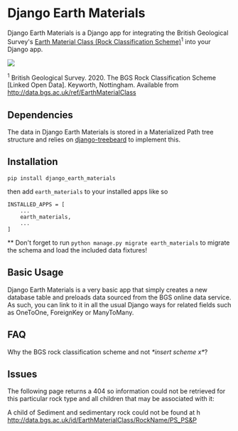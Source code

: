 # Django Earth Materials

Django Earth Materials is a Django app for integrating the British Geological Survey's [Earth Material Class (Rock Classification Scheme)](https://data.bgs.ac.uk/doc/EarthMaterialClass.html)<sup>1</sup> into your Django app. 


[<img src="https://geoluminate.github.io/django-earth-materials/images/visualise.png">](https://geoluminate.github.io/django-earth-materials/images/)


<sup>1</sup> British Geological Survey. 2020. The BGS Rock Classification Scheme [Linked Open Data]. Keyworth, Nottingham. Available from http://data.bgs.ac.uk/ref/EarthMaterialClass

## Dependencies

The data in Django Earth Materials is stored in a Materialized Path tree structure and relies on [django-treebeard](https://github.com/django-treebeard/django-treebeard) to implement this.

## Installation

    pip install django_earth_materials

then add `earth_materials` to your installed apps like so

    INSTALLED_APPS = [
        ...
        earth_materials,
        ...
    ]

** Don't forget to run `python manage.py migrate earth_materials` to migrate the schema and load the included data fixtures!

## Basic Usage

Django Earth Materials is a very basic app that simply creates a new database table and preloads data sourced from the BGS online data service. As such, you can link to it in all the usual Django ways for related fields such as OneToOne, ForeignKey or ManyToMany.


## FAQ

Why the BGS rock classification scheme and not *\*insert scheme x\**?



## Issues

The following page returns a 404 so information could not be retrieved for this particular rock type and all children that may be associated with it:

A child of Sediment and sedimentary rock could not be found at h
http://data.bgs.ac.uk/id/EarthMaterialClass/RockName/PS_PS&P 